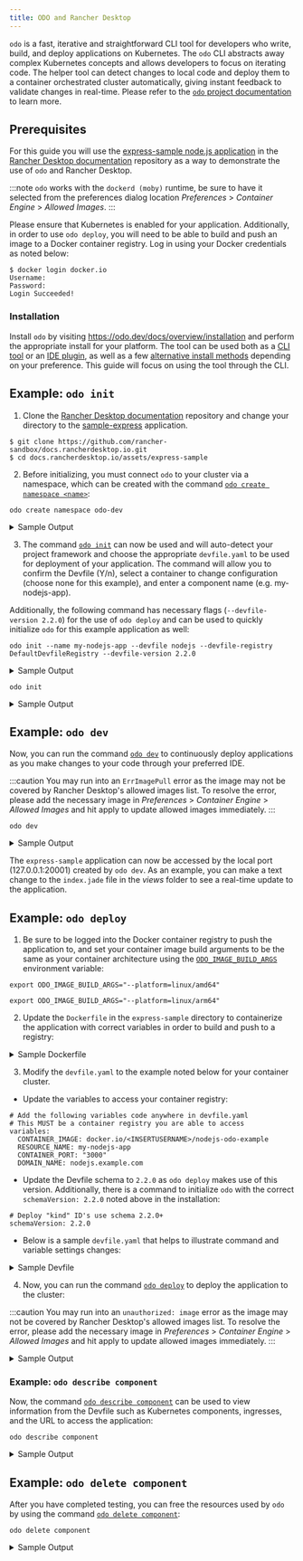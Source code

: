 ```yaml
---
title: ODO and Rancher Desktop
---
```


`odo` is a fast, iterative and straightforward CLI tool for developers who write, build, and deploy applications on Kubernetes. The `odo` CLI abstracts away complex Kubernetes concepts and allows developers to focus on iterating code. The helper tool can detect changes to local code and deploy them to a container orchestrated cluster automatically, giving instant feedback to validate changes in real-time. Please refer to the [`odo` project documentation](https://odo.dev/docs/introduction) to learn more.

## Prerequisites

For this guide you will use the [express-sample node.js application](https://github.com/rancher-sandbox/docs.rancherdesktop.io/tree/main/assets/express-sample) in the [Rancher Desktop documentation](https://github.com/rancher-sandbox/docs.rancherdesktop.io) repository as a way to demonstrate the use of `odo` and Rancher Desktop.

:::note
`odo` works with the `dockerd (moby)` runtime, be sure to have it selected from the preferences dialog location *Preferences* > *Container Engine* > *Allowed Images*.
:::

Please ensure that Kubernetes is enabled for your application. Additionally, in order to use `odo deploy`, you will need to be able to build and push an image to a Docker container registry. Log in using your Docker credentials as noted below:

```
$ docker login docker.io
Username:
Password:
Login Succeeded!
```

### Installation

Install `odo` by visiting https://odo.dev/docs/overview/installation and perform the appropriate install for your platform. The tool can be used both as a [CLI tool](https://odo.dev/docs/overview/installation#cli-installation) or an [IDE plugin](https://odo.dev/docs/overview/installation#ide-installation), as well as a few [alternative install methods](https://odo.dev/docs/overview/installation#alternative-installation-methods) depending on your preference. This guide will focus on using the tool through the CLI.

## Example: `odo init`

1. Clone the [Rancher Desktop documentation](https://github.com/rancher-sandbox/docs.rancherdesktop.io) repository and change your directory to the [sample-express](https://github.com/rancher-sandbox/docs.rancherdesktop.io/tree/main/assets/express-sample) application.

```
$ git clone https://github.com/rancher-sandbox/docs.rancherdesktop.io.git
$ cd docs.rancherdesktop.io/assets/express-sample
```

2. Before initializing, you must connect `odo` to your cluster via a namespace, which can be created with the command [`odo create namespace <name>`](https://odo.dev/docs/command-reference/create-namespace):

```
odo create namespace odo-dev
```

<details>
<summary>Sample Output</summary>

```
$ odo create namespace odo-dev
 ✓  Creating the namespace "odo-dev" [5ms]
 ✓  Namespace "odo-dev" is ready for use
 ✓  New namespace created and now using namespace: odo-dev
```

</details>

3. The command [`odo init`](https://odo.dev/docs/command-reference/init) can now be used and will auto-detect your project framework and choose the appropriate `devfile.yaml` to be used for deployment of your application. The command will allow you to confirm the Devfile (Y/n), select a container to change configuration (choose none for this example), and enter a component name (e.g. my-nodejs-app).

  Additionally, the following command has necessary flags (`--devfile-version 2.2.0`) for the use of `odo deploy` and can be used to quickly initialize `odo` for this example application as well:

```
odo init --name my-nodejs-app --devfile nodejs --devfile-registry DefaultDevfileRegistry --devfile-version 2.2.0
```

<details>
<summary>Sample Output</summary>

```
  __
 /  \__     Initializing a new component
 \__/  \    
 /  \__/    odo version: v3.13.0
 \__/

 ✓  Downloading devfile "nodejs:2.2.0" from registry "DefaultDevfileRegistry" [1s]

Your new component 'my-nodejs-app' is ready in the current directory.
To start editing your component, use 'odo dev' and open this folder in your favorite IDE.
Changes will be directly reflected on the cluster.
```

</details>

```
odo init
```

<details>
<summary>Sample Output</summary>

```
$ odo init
  __
 /  \__     Initializing a new component
 \__/  \    Files: Source code detected, a Devfile will be determined based upon source code autodetection
 /  \__/    odo version: v3.13.0
 \__/

Interactive mode enabled, please answer the following questions:
 ✓  Determining a Devfile for the current directory [910ms]
Based on the files in the current directory odo detected
Language: JavaScript
Project type: Node.js
Application ports: 3000
The devfile "nodejs:2.1.1" from the registry "DefaultDevfileRegistry" will be downloaded.
? Is this correct? Yes
 ✓  Downloading devfile "nodejs:2.1.1" from registry "DefaultDevfileRegistry" [933ms]

↪ Container Configuration "runtime":
  OPEN PORTS:
    - 3000
    - 5858
  ENVIRONMENT VARIABLES:
    - DEBUG_PORT = 5858

? Select container for which you want to change configuration? NONE - configuration is correct
? Enter component name: my-nodejs-app

You can automate this command by executing:
   odo init --name my-nodejs-app --devfile nodejs --devfile-registry DefaultDevfileRegistry --devfile-version 2.1.1

Your new component 'my-nodejs-app' is ready in the current directory.
To start editing your component, use 'odo dev' and open this folder in your favorite IDE.
Changes will be directly reflected on the cluster.
```

</details>

## Example: `odo dev`

Now, you can run the command [`odo dev`](https://odo.dev/docs/command-reference/dev) to continuously deploy applications as you make changes to your code through your preferred IDE.

:::caution
You may run into an `ErrImagePull` error as the image may not be covered by Rancher Desktop's allowed images list. To resolve the error, please add the necessary image in *Preferences* > *Container Engine* > *Allowed Images* and hit apply to update allowed images immediately.
:::

```
odo dev
```

<details>
<summary>Sample Output</summary>

```
$ odo dev
  __
 /  \__     Developing using the "my-nodejs-app" Devfile
 \__/  \    Namespace: odo-dev
 /  \__/    odo version: v3.13.0
 \__/

↪ Running on the cluster in Dev mode
I0728 13:50:53.115137   92567 starterserver.go:123] API Server started at localhost:20000/api/v1
 •  Waiting for Kubernetes resources  ...
 ⚠  Pod is Pending
 ✓  Pod is Running
 ✓  Syncing files into the container [306ms]
 ✓  Building your application in container (command: install) [3s]
 •  Executing the application (command: run)  ...
 ✓  Waiting for the application to be ready [1s]
 -  Forwarding from 127.0.0.1:20001 -> 3000


↪ Dev mode
 Status:
 Watching for changes in the current directory /Users/docs.rancherdesktop.io/assets/express-sample

 Keyboard Commands:
[Ctrl+c] - Exit and delete resources from the cluster
     [p] - Manually apply local changes to the application on the cluster
```

</details>

The `express-sample` application can now be accessed by the local port (127.0.0.1:20001) created by `odo dev`. As an example, you can make a text change to the `index.jade` file in the *views* folder to see a real-time update to the application.

## Example: `odo deploy`

1. Be sure to be logged into the Docker container registry to push the application to, and set your container image build arguments to be the same as your container architecture using the [`ODO_IMAGE_BUILD_ARGS`](https://odo.dev/docs/overview/configure/#environment-variables-controlling-odo-behavior:~:text=ODO_IMAGE_BUILD_ARGS) environment variable:

<Tabs>
<TabItem value="AMD64">

```
export ODO_IMAGE_BUILD_ARGS="--platform=linux/amd64"
```

</TabItem>
<TabItem value="ARM">

```
export ODO_IMAGE_BUILD_ARGS="--platform=linux/arm64"
```

</TabItem>
</Tabs>

2. Update the `Dockerfile` in the `express-sample` directory to containerize the application with correct variables in order to build and push to a registry:

<details>
<summary>Sample Dockerfile</summary>

```
# Install the app dependencies in a full SLE Node image
FROM registry.suse.com/bci/nodejs:16

# Copy package.json and package-lock.json
COPY package*.json ./

# Install app dependencies
RUN npm install --production

# Install app dependencies
COPY . /opt/app-root/src

ENV NODE_ENV production
ENV PORT 3000

CMD ["npm", "start"]
```

</details>

3. Modify the `devfile.yaml` to the example noted below for your container cluster.

* Update the variables to access your container registry:

```
# Add the following variables code anywhere in devfile.yaml
# This MUST be a container registry you are able to access
variables:
  CONTAINER_IMAGE: docker.io/<INSERTUSERNAME>/nodejs-odo-example
  RESOURCE_NAME: my-nodejs-app
  CONTAINER_PORT: "3000"
  DOMAIN_NAME: nodejs.example.com
```

* Update the Devfile schema to `2.2.0` as `odo deploy` makes use of this version. Additionally, there is a command to initialize `odo` with the correct `schemaVersion: 2.2.0` noted above in the installation:

```
# Deploy "kind" ID's use schema 2.2.0+
schemaVersion: 2.2.0
```

* Below is a sample `devfile.yaml` that helps to illustrate command and variable settings changes:

<details>
<summary>Sample Devfile</summary>

```
commands:
- exec:
    commandLine: npm install
    component: runtime
    group:
      isDefault: true
      kind: build
    workingDir: ${PROJECT_SOURCE}
  id: install
- exec:
    commandLine: npm start
    component: runtime
    group:
      isDefault: true
      kind: run
    workingDir: ${PROJECT_SOURCE}
  id: run
- exec:
    commandLine: npm run debug
    component: runtime
    group:
      isDefault: true
      kind: debug
    workingDir: ${PROJECT_SOURCE}
  id: debug
- exec:
    commandLine: npm test
    component: runtime
    group:
      isDefault: true
      kind: test
    workingDir: ${PROJECT_SOURCE}
  id: test
# This is the main "composite" command that will run all below commands
- id: deploy
  composite:
    commands:
    - build-image
    - k8s-deployment
    - k8s-service
    - k8s-url
    group:
      isDefault: true
      kind: deploy
# Below are the commands and their respective components that they are "linked" to deploy
- id: build-image
  apply:
    component: outerloop-build
- id: k8s-deployment
  apply:
    component: outerloop-deployment
- id: k8s-service
  apply:
    component: outerloop-service
- id: k8s-url
  apply:
    component: outerloop-url
components:
- container:
    args:
    - tail
    - -f
    - /dev/null
    endpoints:
    - name: http-node
      targetPort: 3000
    - exposure: none
      name: debug
      targetPort: 5858
    env:
    - name: DEBUG_PORT
      value: "5858"
    image: registry.suse.com/bci/nodejs:16:latest
    memoryLimit: 1024Mi
    mountSources: true
  name: runtime
# This will build the container image before deployment
- name: outerloop-build
  image:
    dockerfile:
      buildContext: ${PROJECT_SOURCE}
      rootRequired: false
      uri: ./Dockerfile
    imageName: "{{CONTAINER_IMAGE}}"
# This will create a Deployment in order to run your container image across
# the cluster.
- name: outerloop-deployment
  kubernetes:
    inlined: |
      kind: Deployment
      apiVersion: apps/v1
      metadata:
        name: {{RESOURCE_NAME}}
      spec:
        replicas: 1
        selector:
          matchLabels:
            app: {{RESOURCE_NAME}}
        template:
          metadata:
            labels:
              app: {{RESOURCE_NAME}}
          spec:
            containers:
              - name: {{RESOURCE_NAME}}
                image: {{CONTAINER_IMAGE}}
                ports:
                  - name: http
                    containerPort: {{CONTAINER_PORT}}
                    protocol: TCP
                resources:
                  limits:
                    memory: "1024Mi"
                    cpu: "500m"

# This will create a Service so your Deployment is accessible.
# Depending on your cluster, you may modify this code so it's a
# NodePort, ClusterIP or a LoadBalancer service.
- name: outerloop-service
  kubernetes:
    inlined: |
      apiVersion: v1
      kind: Service
      metadata:
        name: {{RESOURCE_NAME}}
      spec:
        ports:
        - name: "{{CONTAINER_PORT}}"
          port: {{CONTAINER_PORT}}
          protocol: TCP
          targetPort: {{CONTAINER_PORT}}
        selector:
          app: {{RESOURCE_NAME}}
        type: NodePort
- name: outerloop-url
  kubernetes:
    inlined: |
      apiVersion: networking.k8s.io/v1
      kind: Ingress
      metadata:
        name: {{RESOURCE_NAME}}
      spec:
        rules:
          - host: "{{DOMAIN_NAME}}"
            http:
              paths:
                - path: "/"
                  pathType: Prefix
                  backend:
                    service:
                      name: {{RESOURCE_NAME}}
                      port:
                        number: {{CONTAINER_PORT}}
metadata:
  description: Stack with Node.js 16
  displayName: Node.js Runtime
  icon: https://nodejs.org/static/images/logos/nodejs-new-pantone-black.svg
  language: JavaScript
  name: my-node-app
  projectType: Node.js
  tags:
  - Node.js
  - Express
  - ubi8
  version: 2.1.1
schemaVersion: 2.2.0
starterProjects:
- git:
    remotes:
      origin: https://github.com/odo-devfiles/nodejs-ex.git
  name: nodejs-starter
# Add the following variables code anywhere in devfile.yaml
# This MUST be a container registry you are able to access
variables:
  CONTAINER_IMAGE: docker.io/<INSERTUSERNAME>/node-odo-example
  RESOURCE_NAME: my-node-app
  CONTAINER_PORT: "3000"
  DOMAIN_NAME: node.example.com
  ```

</details>

4. Now, you can run the command [`odo deploy`](https://odo.dev/docs/command-reference/deploy) to deploy the application to the cluster:

:::caution
You may run into an `unauthorized: image` error as the image may not be covered by Rancher Desktop's allowed images list. To resolve the error, please add the necessary image in *Preferences* > *Container Engine* > *Allowed Images* and hit apply to update allowed images immediately.
:::

<details>
<summary>Sample Output</summary>

```
$ odo deploy
  __
 /  \__     Running the application in Deploy mode using my-node-app Devfile
 \__/  \    Namespace: odo-dev
 /  \__/    odo version: v3.13.0
 \__/

↪ Building & Pushing Image: docker.io/arjsin/nodejs-odo-example
 •  Building image locally  ...
[+] Building 2.7s (9/9) FINISHED                                                
 => [internal] load build definition from Dockerfile                       0.0s
 => => transferring dockerfile: 405B                                       0.0s
 => [internal] load .dockerignore                                          0.0s
 => => transferring context: 364B                                          0.0s
 => [internal] load metadata for registry.suse.com/bci/nodejs:16           2.2s
 => [1/4] FROM registry.suse.com/bci/nodejs:16@sha256:dda0e616a0fcb3dc589  0.0s
 => [internal] load build context                                          0.0s
 => => transferring context: 5.14kB                                        0.0s
 => CACHED [2/4] COPY package*.json ./                                     0.0s
 => CACHED [3/4] RUN npm install --production                              0.0s
 => [4/4] COPY . /opt/app-root/src                                         0.0s
 => exporting to image                                                     0.4s
 => => exporting layers                                                    0.4s
 => => writing image sha256:c6d3ed7d9fb4736d3c4e95b54054533f79d64d3a01e65  0.0s
 => => naming to docker.io/arjsin/nodejs-odo-example                       0.0s
 ✓  Building image locally [3s]
 •  Pushing image to container registry  ...
Using default tag: latest
The push refers to repository [docker.io/arjsin/nodejs-odo-example]
20658d9b13ba: Pushed 
7b1ee26c3aea: Pushed 
067890bef08d: Pushed 
d08e96dfc7bc: Pushed 
174c0e293bd0: Pushed 
latest: digest: sha256:ca598fc0c5278e8d00cba41e14914f1d3f7a3561bd4a324f2ffcd33b166135ad size: 1368
 ✓  Pushing image to container registry [30s]

↪ Deploying Kubernetes Component: my-node-app
 ✓  Creating resource Deployment/my-node-app 

↪ Deploying Kubernetes Component: my-node-app
 ✓  Creating resource Service/my-node-app 

↪ Deploying Kubernetes Component: my-node-app
 ✓  Creating resource Ingress/my-node-app 

Your Devfile has been successfully deployed
```

</details>

### Example: `odo describe component`

Now, the command [`odo describe component`](https://odo.dev/docs/command-reference/describe-component) can be used to view information from the Devfile such as Kubernetes components, ingresses, and the URL to access the application:

```
odo describe component
```

<details>
<summary>Sample Output</summary>

```
$ odo describe component
Name: my-nodejs-app
Display Name: Node.js Runtime
Project Type: Node.js
Language: JavaScript
Version: 2.2.0
Description: Node.js 18 application
Tags: Node.js, Express, ubi8

Running in: None

Supported odo features:
 •  Dev: true
 •  Deploy: false
 •  Debug: true

Commands:
 •  install
      Type: exec
      Group: build
      Command Line: "npm install"
      Component: runtime
      Component Type: container
 •  run
      Type: exec
      Group: run
      Command Line: "npm start"
      Component: runtime
      Component Type: container
 •  debug
      Type: exec
      Group: debug
      Command Line: "npm run debug"
      Component: runtime
      Component Type: container
 •  test
      Type: exec
      Group: test
      Command Line: "npm test"
      Component: runtime
      Component Type: container

Container components:
 •  runtime
    Source Mapping: /projects
```

</details>

## Example: `odo delete component`

After you have completed testing, you can free the resources used by `odo` by using the command [`odo delete component`](https://odo.dev/docs/command-reference/delete-component):

```
odo delete component
```

<details>
<summary>Sample Output</summary>

```
$ odo delete component
Searching resources to delete, please wait...
This will delete "my-node-app" from the namespace "odo-dev".
 •  The following resources will get deleted from cluster:
 •  	- Deployment: my-node-app
 •  	- Service: my-node-app
 •  	- Ingress: my-node-app

? Are you sure you want to delete "my-node-app" and all its resources? Yes
 ✓  Deleting resources from cluster [52ms]
The component "my-node-app" is successfully deleted from namespace "odo-dev"
```

</details>
